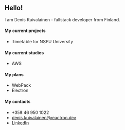 ## Hello!

I am Denis Kuivalainen - fullstack developer from Finland.

#### My current projects
* Timetable for NSPU University

#### My current studies
* AWS

#### My plans
* WebPack
* Electron

#### My contacts
* +358 46 950 1022
* denis.kuivalainen@reactron.dev
* [LinkedIn](https://www.linkedin.com/in/denis-kuivalainen-36119a1a3/)

